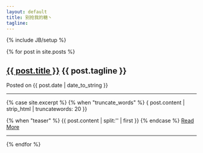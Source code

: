 ```yaml
---
layout: default
title: 别抢我的糖丶
tagline: 
---
```

{% include JB/setup %}

<div class="m-section m-section-index">
  {% for post in site.posts %}
    <div class="section-box">
	  	<div class="section-inner">
			<h2 class="title">
				<a href="{{ post.url }}">{{ post.title }}</a>
				<span class="author">{{ post.tagline }}</span>
			</h2>
			<p>
				<span class="glyphicon glyphicon-time"></span> Posted on {{ post.date | date_to_string }}
			</p>
			<hr>
			<div class="content">
				{% case site.excerpt %}
				{% when "truncate_words" %}
				{ post.content | strip_html | truncatewords: 20 }}</p>
				{% when "teaser" %}
				{{ post.content  | split:'<!--more-->' | first }}
				{% endcase %}
				<!-- <span class="readmore"><a href="{{ post.url }}">Read More</a></span> -->
			<a class="btn btn-primary" href="{{ post.url }}">Read More
				<span class="glyphicon glyphicon-chevron-right"></span>
			</a>
			</div>
			<hr>
		</div>
	</div>
  {% endfor %}
</div>


